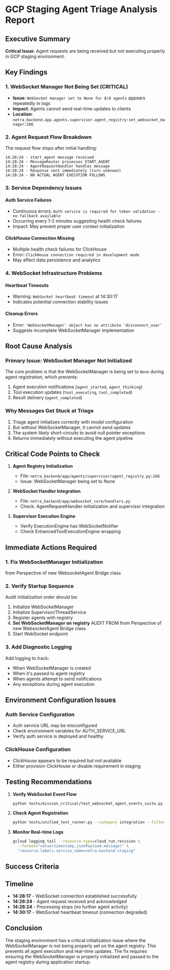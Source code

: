 # GCP Staging Agent Triage Analysis Report

## Executive Summary
**Critical Issue**: Agent requests are being received but not executing properly in GCP staging environment.

## Key Findings

### 1. WebSocket Manager Not Being Set (CRITICAL)
- **Issue**: `WebSocket manager set to None for 8/8 agents` appears repeatedly in logs
- **Impact**: Agents cannot send real-time updates to clients
- **Location**: `netra_backend.app.agents.supervisor.agent_registry:set_websocket_manager:266`

### 2. Agent Request Flow Breakdown
The request flow stops after initial handling:
```
14:28:24 - start_agent message received
14:28:24 - MessageRouter processes START_AGENT
14:28:24 - AgentRequestHandler handles message  
14:28:24 - Response sent immediately (turn unknown)
14:28:24 - NO ACTUAL AGENT EXECUTION FOLLOWS
```

### 3. Service Dependency Issues

#### Auth Service Failures
- Continuous errors: `Auth service is required for token validation - no fallback available`
- Occurring every 1-2 minutes suggesting health check failures
- Impact: May prevent proper user context initialization

#### ClickHouse Connection Missing  
- Multiple health check failures for ClickHouse
- Error: `ClickHouse connection required in development mode`
- May affect data persistence and analytics

### 4. WebSocket Infrastructure Problems

#### Heartbeat Timeouts
- Warning: `WebSocket heartbeat timeout` at 14:30:17
- Indicates potential connection stability issues

#### Cleanup Errors
- Error: `'WebSocketManager' object has no attribute 'disconnect_user'`
- Suggests incomplete WebSocketManager implementation

## Root Cause Analysis

### Primary Issue: WebSocket Manager Not Initialized
The core problem is that the WebSocketManager is being set to `None` during agent registration, which prevents:
1. Agent execution notifications (`agent_started`, `agent_thinking`)
2. Tool execution updates (`tool_executing`, `tool_completed`)  
3. Result delivery (`agent_completed`)

### Why Messages Get Stuck at Triage
1. Triage agent initializes correctly with model configuration
2. But without WebSocketManager, it cannot send updates
3. The system likely short-circuits to avoid null pointer exceptions
4. Returns immediately without executing the agent pipeline

## Critical Code Points to Check

1. **Agent Registry Initialization**
   - File: `netra_backend/app/agents/supervisor/agent_registry.py:266`
   - Issue: WebSocketManager being set to None

2. **WebSocket Handler Integration**
   - File: `netra_backend/app/websocket_core/handlers.py`
   - Check: AgentRequestHandler initialization and supervisor integration

3. **Supervisor Execution Engine**
   - Verify ExecutionEngine has WebSocketNotifier
   - Check EnhancedToolExecutionEngine wrapping

## Immediate Actions Required

### 1. Fix WebSocketManager Initialization 

from Perspective of new WebsocketAgent Bridge class


### 2. Verify Startup Sequence
Audit initialization order should be:
1. Initialize WebSocketManager
2. Initialize Supervisor/ThreadService  
3. Register agents with registry
4. **Set WebSocketManager on registry** AUDIT FROM from Perspective of new WebsocketAgent Bridge class
5. Start WebSocket endpoint

### 3. Add Diagnostic Logging
Add logging to track:
- When WebSocketManager is created
- When it's passed to agent registry
- When agents attempt to send notifications
- Any exceptions during agent execution

## Environment Configuration Issues

### Auth Service Configuration
- Auth service URL may be misconfigured
- Check environment variables for AUTH_SERVICE_URL
- Verify auth service is deployed and healthy

### ClickHouse Configuration  
- ClickHouse appears to be required but not available
- Either provision ClickHouse or disable requirement in staging

## Testing Recommendations

1. **Verify WebSocket Event Flow**
   ```bash
   python tests/mission_critical/test_websocket_agent_events_suite.py
   ```

2. **Check Agent Registration**
   ```bash
   python tests/unified_test_runner.py --category integration --filter agent_registry
   ```

3. **Monitor Real-time Logs**
   ```bash
   gcloud logging tail --resource-type=cloud_run_revision \
     --format="value(timestamp,jsonPayload.message)" \
     "resource.labels.service_name=netra-backend-staging"
   ```

## Success Criteria

## Timeline
- **14:28:17** - WebSocket connection established successfully
- **14:28:24** - Agent request received and acknowledged
- **14:28:24** - Processing stops (no further agent activity)
- **14:30:17** - WebSocket heartbeat timeout (connection degraded)

## Conclusion
The staging environment has a critical initialization issue where the WebSocketManager is not being properly set on the agent registry. This prevents all agent execution and real-time updates. The fix requires ensuring the WebSocketManager is properly initialized and passed to the agent registry during application startup.